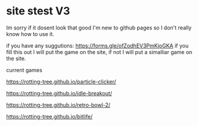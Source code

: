 # site stest V3

Im sorry if it dosent look that good 
I'm new to github pages so I don't 
really know how to use it.




if you have any suggutions: https://forms.gle/ofZodhEV3PmKjoGKA
if you fill this out I will put the game on the site, if not I will put a simalliar game on the site.


current games

https://rotting-tree.github.io/particle-clicker/

https://rotting-tree.github.io/idle-breakout/

https://rotting-tree.github.io/retro-bowl-2/

https://rotting-tree.github.io/bitlife/

